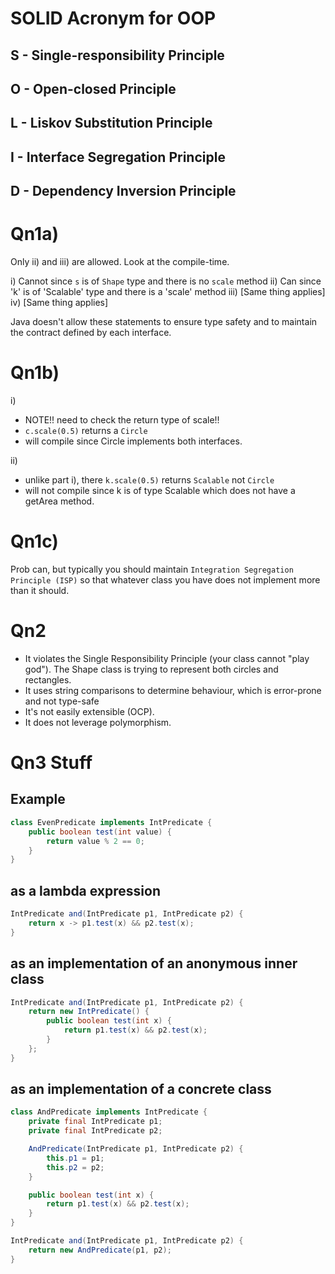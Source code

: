 # SOLID Acronym for OOP
## S - Single-responsibility Principle
## O - Open-closed Principle
## L - Liskov Substitution Principle
## I - Interface Segregation Principle
## D - Dependency Inversion Principle

# Qn1a)
Only ii) and iii) are allowed. Look at the compile-time.

i)   Cannot since `s` is of `Shape` type and there is no `scale` method
ii)  Can since 'k' is of 'Scalable' type and there is a 'scale' method
iii) [Same thing applies]
iv)  [Same thing applies]

Java doesn't allow these statements to ensure type safety and to maintain the
contract defined by each interface.

# Qn1b)
i) 
- NOTE!! need to check the return type of scale!!
- `c.scale(0.5)` returns a `Circle`
- will compile since Circle implements both interfaces.

ii) 
- unlike part i), there `k.scale(0.5)` returns `Scalable` not `Circle`
- will not compile since k is of type Scalable which does not have a getArea
method.

# Qn1c)
Prob can, but typically you should maintain `Integration Segregation Principle (ISP)` so
that whatever class you have does not implement more than it should.

# Qn2
- It violates the Single Responsibility Principle (your class cannot "play god"). The Shape class is trying to
represent both circles and rectangles.
- It uses string comparisons to determine behaviour, which is error-prone and not
type-safe
- It's not easily extensible (OCP).
- It does not leverage polymorphism.

# Qn3 Stuff
## Example
```java
class EvenPredicate implements IntPredicate {
    public boolean test(int value) {
        return value % 2 == 0;
    }
}
```

## as a lambda expression
```java
IntPredicate and(IntPredicate p1, IntPredicate p2) {
    return x -> p1.test(x) && p2.test(x);
}
```

## as an implementation of an anonymous inner class
```java
IntPredicate and(IntPredicate p1, IntPredicate p2) {
    return new IntPredicate() {
        public boolean test(int x) {
            return p1.test(x) && p2.test(x);
        }
    };
}
```

## as an implementation of a concrete class
```java
class AndPredicate implements IntPredicate {
    private final IntPredicate p1;
    private final IntPredicate p2;

    AndPredicate(IntPredicate p1, IntPredicate p2) {
        this.p1 = p1;
        this.p2 = p2;
    }

    public boolean test(int x) {
        return p1.test(x) && p2.test(x);
    }
}

IntPredicate and(IntPredicate p1, IntPredicate p2) {
    return new AndPredicate(p1, p2);
}
```
